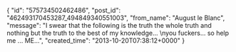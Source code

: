  {
   "id": "575734502462486",
   "post_id": "462493170453287_494849340551003",
   "from_name": "August le Blanc",
   "message": "I swear that the following is the truth the whole truth and nothing but the truth to the best of my knowledge... \nyou fuckers... so help me ... ME...",
   "created_time": "2013-10-20T07:38:12+0000"
 }
